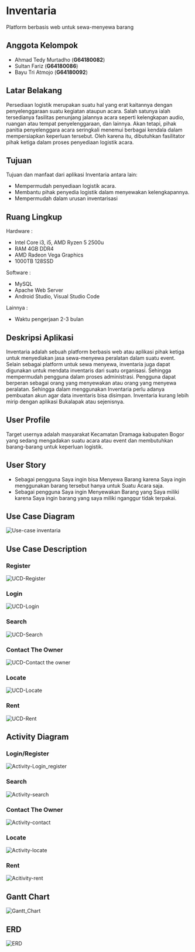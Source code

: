 # Inventaria
Platform berbasis web untuk sewa-menyewa barang

## Anggota Kelompok
 - Ahmad Tedy Murtadho (**G64180082**)
 - Sultan Fariz (**G64180086**)
 - Bayu Tri Atmojo (**G64180092**)

## Latar Belakang
Persediaan logistik merupakan suatu hal yang erat kaitannya dengan penyelenggaraan suatu kegiatan ataupun acara. Salah satunya ialah tersedianya fasilitas penunjang jalannya acara seperti kelengkapan audio, ruangan atau tempat penyelenggaraan, dan lainnya. Akan tetapi, pihak panitia penyelenggara acara seringkali menemui berbagai kendala dalam mempersiapkan keperluan tersebut. Oleh karena itu, dibutuhkan fasilitator pihak ketiga dalam proses penyediaan logistik acara.

## Tujuan
Tujuan dan manfaat dari aplikasi Inventaria antara lain:
- Mempermudah penyediaan logistik acara.
- Membantu  pihak penyedia logistik dalam menyewakan kelengkapannya.
- Mempermudah dalam urusan inventarisasi

## Ruang Lingkup
Hardware :
- Intel Core i3, i5, AMD Ryzen 5 2500u
- RAM 4GB DDR4
- AMD Radeon Vega Graphics
- 1000TB 128SSD

Software :
- MySQL
- Apache Web Server
- Android Studio, Visual Studio Code

Lainnya :
- Waktu pengerjaan 2-3 bulan

## Deskripsi Aplikasi
Inventaria adalah sebuah platform berbasis web atau aplikasi pihak ketiga untuk menyediakan jasa sewa-menyewa peralatan dalam suatu event. Selain sebagai platform untuk sewa menyewa, inventaria juga dapat digunakan untuk mendata inventaris dari suatu organisasi. Sehingga mempermudah pengguna dalam proses administrasi. Pengguna dapat berperan sebagai orang yang menyewakan atau orang yang menyewa peralatan. Sehingga dalam menggunakan Inventaria perlu adanya pembuatan akun agar data inventaris bisa disimpan. Inventaria kurang lebih mirip dengan aplikasi Bukalapak atau sejenisnya.

## User Profile
Target usernya adalah masyarakat Kecamatan Dramaga kabupaten Bogor yang sedang mengadakan suatu acara atau event dan membutuhkan barang-barang untuk keperluan logistik.

## User Story
- Sebagai pengguna Saya ingin bisa Menyewa Barang karena Saya ingin menggunakan barang tersebut hanya untuk Suatu Acara saja.
- Sebagai pengguna Saya ingin Menyewakan Barang yang Saya miliki karena Saya ingin barang yang saya miliki nganggur tidak terpakai.

## Use Case Diagram
![Use-case inventaria](https://user-images.githubusercontent.com/60084292/82154141-26b2f480-9896-11ea-86d9-7a56fb47c8b1.PNG)

## Use Case Description
### Register
![UCD-Register](https://user-images.githubusercontent.com/60084292/82154530-c5405500-9898-11ea-95a6-ed898e23961e.PNG)
### Login
![UCD-Login](https://user-images.githubusercontent.com/60084292/82154532-ca050900-9898-11ea-8ba2-e74c8682be2e.PNG)
### Search
![UCD-Search](https://user-images.githubusercontent.com/60084292/82154539-ccfff980-9898-11ea-80b0-cca22477985d.PNG)
### Contact The Owner
![UCD-Contact the owner](https://user-images.githubusercontent.com/60084292/82154541-cffaea00-9898-11ea-88fd-a7df0191668a.PNG)
### Locate
![UCD-Locate](https://user-images.githubusercontent.com/60084292/82154542-d25d4400-9898-11ea-883a-0e3b56771326.PNG)
### Rent
![UCD-Rent](https://user-images.githubusercontent.com/60084292/82154544-d5f0cb00-9898-11ea-8bdf-249777021bea.PNG)
## Activity Diagram
### Login/Register
![Activity-Login_register](https://user-images.githubusercontent.com/60084292/82154627-57e0f400-9899-11ea-986d-38a07d917382.PNG)
### Search
![Activity-search](https://user-images.githubusercontent.com/60084292/82154630-5c0d1180-9899-11ea-8ee7-6d9c81118721.PNG)
### Contact The Owner
![Activity-contact](https://user-images.githubusercontent.com/60084292/82154633-616a5c00-9899-11ea-80b5-9b66d4d5f7e4.PNG)
### Locate
![Activity-locate](https://user-images.githubusercontent.com/60084292/82154637-64654c80-9899-11ea-8b63-5c2135e1a7ba.PNG)
### Rent
![Acitivity-rent](https://user-images.githubusercontent.com/60084292/82154639-67603d00-9899-11ea-9151-b26a41a32aa2.PNG)

## Gantt Chart
![Gantt_Chart](https://user-images.githubusercontent.com/60084292/82154709-d178e200-9899-11ea-81b3-3ce2a43326f8.png)

## ERD
![ERD](https://user-images.githubusercontent.com/60084292/82154733-fc633600-9899-11ea-9daa-91003408e525.PNG)

